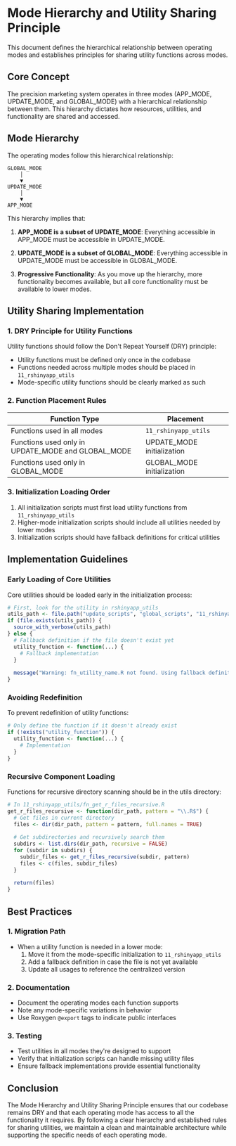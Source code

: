 # Mode Hierarchy and Utility Sharing Principle

This document defines the hierarchical relationship between operating modes and establishes principles for sharing utility functions across modes.

## Core Concept

The precision marketing system operates in three modes (APP_MODE, UPDATE_MODE, and GLOBAL_MODE) with a hierarchical relationship between them. This hierarchy dictates how resources, utilities, and functionality are shared and accessed.

## Mode Hierarchy

The operating modes follow this hierarchical relationship:

```
GLOBAL_MODE  
    │  
    ▼  
UPDATE_MODE  
    │  
    ▼  
APP_MODE  
```

This hierarchy implies that:

1. **APP_MODE is a subset of UPDATE_MODE**: Everything accessible in APP_MODE must be accessible in UPDATE_MODE.

2. **UPDATE_MODE is a subset of GLOBAL_MODE**: Everything accessible in UPDATE_MODE must be accessible in GLOBAL_MODE.

3. **Progressive Functionality**: As you move up the hierarchy, more functionality becomes available, but all core functionality must be available to lower modes.

## Utility Sharing Implementation

### 1. DRY Principle for Utility Functions

Utility functions should follow the Don't Repeat Yourself (DRY) principle:

- Utility functions must be defined only once in the codebase
- Functions needed across multiple modes should be placed in `11_rshinyapp_utils`
- Mode-specific utility functions should be clearly marked as such

### 2. Function Placement Rules

| Function Type | Placement |
|---------------|-----------|
| Functions used in all modes | `11_rshinyapp_utils` |
| Functions used only in UPDATE_MODE and GLOBAL_MODE | UPDATE_MODE initialization |
| Functions used only in GLOBAL_MODE | GLOBAL_MODE initialization |

### 3. Initialization Loading Order

1. All initialization scripts must first load utility functions from `11_rshinyapp_utils`
2. Higher-mode initialization scripts should include all utilities needed by lower modes
3. Initialization scripts should have fallback definitions for critical utilities

## Implementation Guidelines

### Early Loading of Core Utilities

Core utilities should be loaded early in the initialization process:

```r
# First, look for the utility in rshinyapp_utils
utils_path <- file.path("update_scripts", "global_scripts", "11_rshinyapp_utils", "fn_utility_name.R")
if (file.exists(utils_path)) {
  source_with_verbose(utils_path)
} else {
  # Fallback definition if the file doesn't exist yet
  utility_function <- function(...) {
    # Fallback implementation
  }
  
  message("Warning: fn_utility_name.R not found. Using fallback definition.")
}
```

### Avoiding Redefinition

To prevent redefinition of utility functions:

```r
# Only define the function if it doesn't already exist
if (!exists("utility_function")) {
  utility_function <- function(...) {
    # Implementation
  }
}
```

### Recursive Component Loading

Functions for recursive directory scanning should be in the utils directory:

```r
# In 11_rshinyapp_utils/fn_get_r_files_recursive.R
get_r_files_recursive <- function(dir_path, pattern = "\\.R$") {
  # Get files in current directory
  files <- dir(dir_path, pattern = pattern, full.names = TRUE)
  
  # Get subdirectories and recursively search them
  subdirs <- list.dirs(dir_path, recursive = FALSE)
  for (subdir in subdirs) {
    subdir_files <- get_r_files_recursive(subdir, pattern)
    files <- c(files, subdir_files)
  }
  
  return(files)
}
```

## Best Practices

### 1. Migration Path

- When a utility function is needed in a lower mode:
  1. Move it from the mode-specific initialization to `11_rshinyapp_utils`
  2. Add a fallback definition in case the file is not yet available
  3. Update all usages to reference the centralized version

### 2. Documentation

- Document the operating modes each function supports
- Note any mode-specific variations in behavior
- Use Roxygen `@export` tags to indicate public interfaces

### 3. Testing

- Test utilities in all modes they're designed to support
- Verify that initialization scripts can handle missing utility files
- Ensure fallback implementations provide essential functionality

## Conclusion

The Mode Hierarchy and Utility Sharing Principle ensures that our codebase remains DRY and that each operating mode has access to all the functionality it requires. By following a clear hierarchy and established rules for sharing utilities, we maintain a clean and maintainable architecture while supporting the specific needs of each operating mode.